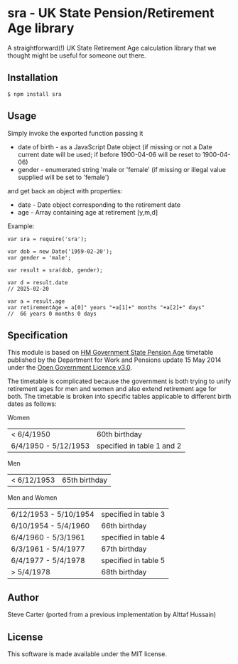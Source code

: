 # sra - UK State Pension/Retirement Age library
A straightforward(!) UK State Retirement Age calculation library that we thought might be useful for someone out there.

## Installation
```
$ npm install sra
```
## Usage
Simply invoke the exported function passing it
 * date of birth - as a JavaScript Date object (if missing or not a Date current date will be used; if before 1900-04-06 will be reset to 1900-04-06)
 * gender - enumerated string 'male or 'female' (if missing or illegal value supplied will be set to 'female')
 
 and get back an object with properties:
 * date - Date object corresponding to the retirement date
 * age - Array containing age at retirement [y,m,d]

Example:
```
var sra = require('sra');

var dob = new Date('1959-02-20');
var gender = 'male';

var result = sra(dob, gender);

var d = result.date
// 2025-02-20

var a = result.age
var retirementAge = a[0]" years "+a[1]+" months "+a[2]+" days"
//  66 years 0 months 0 days

```

## Specification
This module is based on [HM Government State Pension Age](https://www.gov.uk/government/uploads/system/uploads/attachment_data/file/310231/spa-timetable.pdf) timetable published by the Department for Work and Pensions update 15 May 2014 under the [Open Government Licence v3.0](http://www.nationalarchives.gov.uk/doc/open-government-licence/version/3/).

The timetable is complicated because the government is both trying to unify retirement ages for men and women and also extend retirement age for both. The timetable is broken into specific tables applicable to different birth dates as follows:

Women

<table>
<tr>
<td> < 6/4/1950</td>
<td>60th birthday</td>
</tr>
<tr>
<td>6/4/1950 - 5/12/1953</td>
<td>specified in table 1 and 2</td>
</tr>
</table>

Men

<table>
<tr>
<td> < 6/12/1953</td>
<td>65th birthday</td>
</tr>
</table>

Men and Women

<table>
<tr>
<td>6/12/1953 - 5/10/1954</td>
<td>specified in table 3</td>
</tr>
<tr>
<td>6/10/1954 - 5/4/1960</td>
<td>66th birthday</td>
</tr>
<tr>
<td>6/4/1960 - 5/3/1961</td>
<td>specified in table 4</td>
</tr>
<tr>
<td>6/3/1961 - 5/4/1977</td>
<td>67th birthday</td>
</tr>
<tr>
<td>6/4/1977 - 5/4/1978</td>
<td>specified in table 5</td>
</tr>
<tr>
<td> > 5/4/1978</td>
<td>68th birthday</td>
</tr>
</table>

## Author
Steve Carter (ported from a previous implementation by Alttaf Hussain)

## License
This software is made available under the MIT license.